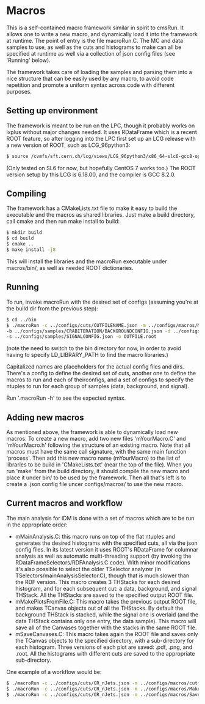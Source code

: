 # Macros

This is a self-contained macro framework similar in spirit to cmsRun. It allows one to write a new macro, and dynamically load it into the framework at runtime. The point of entry is the file macroRun.C. The MC and data samples to use, as well as the cuts and histograms to make can all be specified at runtime as well via a collection of json config files (see 'Running' below).

The framework takes care of loading the samples and parsing them into a nice structure that can be easily used by any macro, to avoid code repetition and promote a uniform syntax across code with different purposes.

## Setting up environment

The framework is meant to be run on the LPC, though it probably works on lxplus without major changes needed. It uses RDataFrame which is a recent ROOT feature, so after logging into the LPC first set up an LCG release with a new version of ROOT, such as LCG_96python3:

```bash
$ source /cvmfs/sft.cern.ch/lcg/views/LCG_96python3/x86_64-slc6-gcc8-opt/setup.sh
```
(Only tested on SL6 for now, but hopefully CentOS 7 works too.) The ROOT version setup by this LCG is 6.18.00, and the compiler is GCC 8.2.0.

## Compiling

The framework has a CMakeLists.txt file to make it easy to build the executable and the macros as shared libraries. Just make a build directory, call cmake and then run make install to build:

```bash
$ mkdir build
$ cd build
$ cmake ..
$ make install -j8
```

This will install the libraries and the macroRun executable under macros/bin/, as well as needed ROOT dictionaries.

## Running

To run, invoke macroRun with the desired set of configs (assuming you're at the build dir from the previous step):

```bash
$ cd ../bin
$ ./macroRun -c ../configs/cuts/CUTFILENAME.json -m ../configs/macros/MACROFILENAME.json \
-b ../configs/samples/CRABITERATION/BACKGROUNDCONFIG.json -d ../configs/samples/CRABITERATION/DATACONFIG.json \
-s ../configs/samples/SIGNALCONFIG.json -o OUTFILE.root
```

(note the need to switch to the bin directory for now, in order to avoid having to specify LD_LIBRARY_PATH to find the macro libraries.)

Capitalized names are placeholders for the actual config files and dirs. There's a config to define the desired set of cuts, another one to define the macros to run and each of theirconfigs, and a set of configs to specify the ntuples to run for each group of samples (data, background, and signal).

Run '.macroRun -h' to see the expected syntax.

## Adding new macros

As mentioned above, the framework is able to dynamically load new macros. To create a new macro, add two new files 'mYourMacro.C' and 'mYourMacro.h' following the structure of an existing macro. Note that all macros must have the same call signature, with the same main function 'process'. Then add this new macro name (mYourMacro) to the list of libraries to be build in 'CMakeLists.txt' (near the top of the file). When you run 'make' from the build directory, it should compile the new macro and place it under bin/ to be used by the framework. Then all that's left is to create a .json config file uncer configs/macros/ to use the new macro.

## Current macros and workflow

The main analysis for iDM is done with a set of macros which are to be run in the appropriate order:

* mMainAnalysis.C: this macro runs on top of the flat ntuples and generates the desired histograms with the specified cuts, all via the json config files. In its latest version it uses ROOT's RDataFrame for columnar analysis as well as automatic multi-threading support (by invoking the RDataFrameSelectors/RDFAnalysis.C code). With minor modifications it's also possible to select the older TSelector analyzer (in TSelectors/mainAnalysisSelector.C), though that is much slower than the RDF version. This macro creates 3 THStacks for each desired histogram, and for each subsequent cut: a data, background, and signal THStack. All the THStacks are saved to the specified output ROOT file.
* mMakePlotsFromFile.C: This macro takes the previous output ROOT file, and makes TCanvas objects out of all the THStacks. By default the background THStack is stacked, while the signal one is overlaid (and the data THStack contains only one entry, the data sample). This macro will save all of the Canvases together with the stacks in the same ROOT file.
* mSaveCanvases.C: This macro takes again the ROOT file and saves only the TCanvas objects to the specified directory, with a sub-directory for each histogram. Three versions of each plot are saved: .pdf, .png, and .root. All the histograms with different cuts are saved to the appropriate sub-directory.

One example of a workflow would be:

```bash
$ ./macroRun -c ../configs/cuts/CR_nJets.json -m ../configs/macros/cutflow_CR_nJets.json -b ../configs/samples/sixthrun/backgrounds_full.json -d ../configs/samples/sixthrun/data_full.json -o plots_CR_nJets_sixthrun.root
$ ./macroRun -c ../configs/cuts/CR_nJets.json -m ../configs/macros/MakePlots.json -i plots_CR_nJets_sixthrun.root
$ ./macroRun -c ../configs/cuts/CR_nJets.json -m ../configs/macros/SaveCanvases.json -i plots_CR_nJets_sixthrun.root
```
